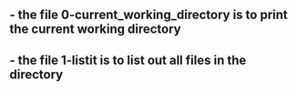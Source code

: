 ## - the file 0-current_working_directory is to print the current working directory
## - the file 1-listit is to list out all files in the directory
